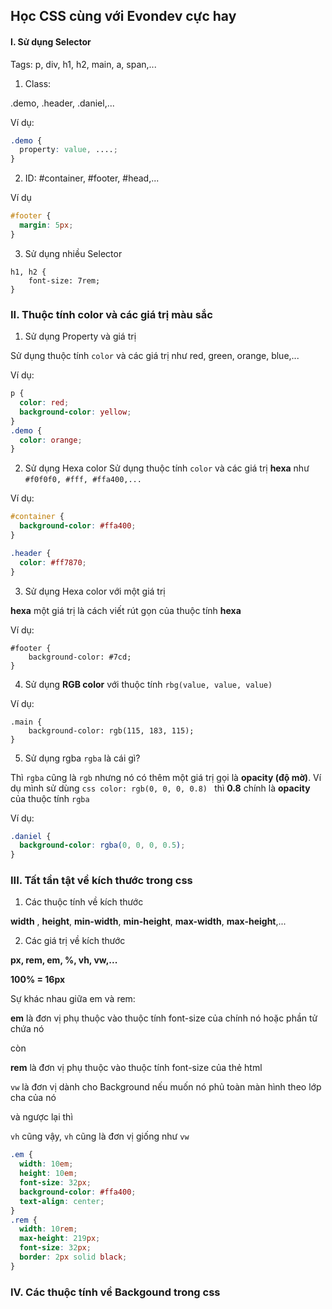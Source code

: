 ## Học CSS cùng với Evondev cực hay

#### **I. Sử dụng Selector**

Tags: p, div, h1, h2, main, a, span,...

1. Class:

.demo, .header, .daniel,...

Ví dụ:

```css
.demo {
  property: value, ....;
}
```

2. ID:
   #container, #footer, #head,...

Ví dụ

```css
#footer {
  margin: 5px;
}
```

3. Sử dụng nhiều Selector

```
h1, h2 {
    font-size: 7rem;
}
```

### **II. Thuộc tính color và các giá trị màu sắc**

1. Sử dụng Property và giá trị

Sử dụng thuộc tính `color` và các giá trị như
red, green, orange, blue,...

Ví dụ:

```css
p {
  color: red;
  background-color: yellow;
}
.demo {
  color: orange;
}
```

2. Sử dụng Hexa color
   Sử dụng thuộc tính `color` và các giá trị **hexa** như `#f0f0f0, #fff, #ffa400,...`

Ví dụ:

```css
#container {
  background-color: #ffa400;
}

.header {
  color: #ff7870;
}
```

3. Sử dụng Hexa color với một giá trị

**hexa** một giá trị là cách viết rút gọn của thuộc tính **hexa**

Ví dụ:

```
#footer {
    background-color: #7cd;
}
```

4. Sử dụng **RGB color** với thuộc tính `rbg(value, value, value)`

Ví dụ:

```
.main {
    background-color: rgb(115, 183, 115);
}
```

5. Sử dụng rgba
   `rgba` là cái gì?

Thì `rgba` cũng là `rgb` nhưng nó có thêm một giá trị gọi là **opacity (độ mờ)**. Ví dụ mình sử dùng `css color: rgb(0, 0, 0, 0.8) ` thì **0.8** chính là **opacity** của thuộc tính `rgba`

Ví dụ:

```css
.daniel {
  background-color: rgba(0, 0, 0, 0.5);
}
```

### **III. Tất tần tật về kích thước trong css**

1. Các thuộc tính về kích thước

**width** , **height**, **min-width**, **min-height**, **max-width**, **max-height**,...

2. Các giá trị về kích thước

**px, rem, em, %, vh, vw,...**

**100% = 16px**

Sự khác nhau giữa em và rem:

**em** là đơn vị phụ thuộc vào thuộc tính font-size của chính nó hoặc phần tử chứa nó

còn

**rem**
là đơn vị phụ thuộc vào thuộc tính font-size của thẻ html

`vw` là đơn vị dành cho Background nếu muốn nó phủ toàn màn hình theo lớp cha của nó

và ngược lại thì

`vh` cũng vậy, `vh` cũng là đơn vị giống như `vw`

```css
.em {
  width: 10em;
  height: 10em;
  font-size: 32px;
  background-color: #ffa400;
  text-align: center;
}
.rem {
  width: 10rem;
  max-height: 219px;
  font-size: 32px;
  border: 2px solid black;
}
```

### **IV. Các thuộc tính về Backgound trong css**

